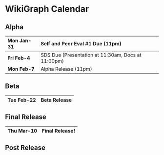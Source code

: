 # WikiGraph Calendar #

## Alpha ##

| **Mon Jan-31** | Self and Peer Eval #1 Due (11pm) |
|:---------------|:---------------------------------|
| **Fri Feb-4** | SDS Due (Presentation at 11:30am, Docs at 11:00pm) |
| **Mon Feb-7** | Alpha Release (11pm) |

## Beta ##

| **Tue Feb-22** | Beta Release |
|:---------------|:-------------|

## Final Release ##

| **Thu Mar-10** | Final Release! |
|:---------------|:---------------|

## Post Release ##